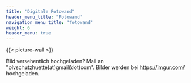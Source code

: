 ```yaml
---
title: "Digitale Fotowand"
header_menu_title: "Fotowand"
navigation_menu_title: "fotowand"
weight: 6
header_menu: true
---
```



{{< picture-wall >}}

Bild versehentlich hochgeladen? Mail an "plvschutzhuette(at)gmail(dot)com".
Bilder werden bei https://imgur.com/ hochgeladen.
